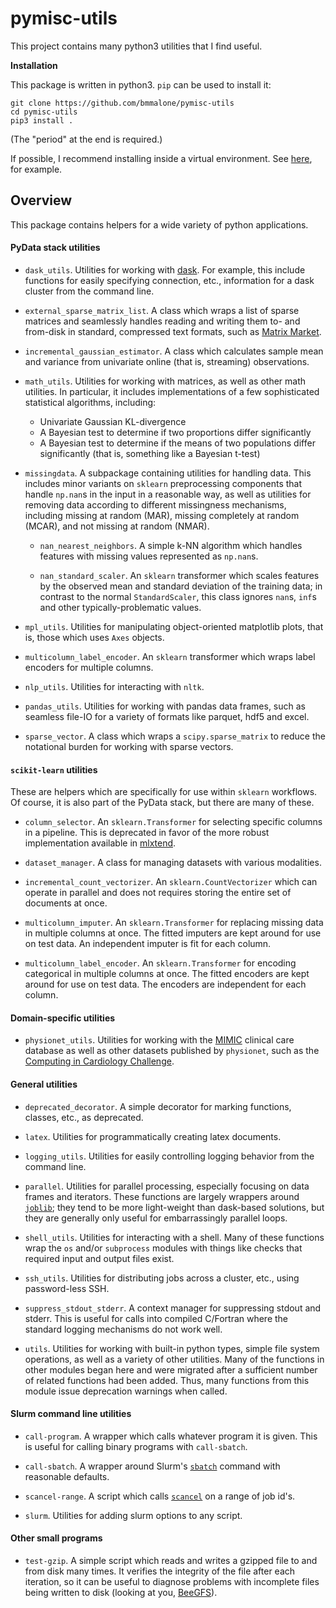 # pymisc-utils
This project contains many python3 utilities that I find useful.

**Installation**

This package is written in python3. `pip` can be used to install it:

```
git clone https://github.com/bmmalone/pymisc-utils
cd pymisc-utils
pip3 install .
```

(The "period" at the end is required.)

If possible, I recommend installing inside a virtual environment. See 
[here](http://www.simononsoftware.com/virtualenv-tutorial-part-2/>), for example.

## Overview

This package contains helpers for a wide variety of python applications.

#### PyData stack utilities

* `dask_utils`. Utilities for working with [dask](https://dask.pydata.org/en/latest/).
    For example, this include functions for easily specifying connection, etc.,
    information for a dask cluster from the command line.
    
* `external_sparse_matrix_list`. A class which wraps a list of sparse matrices
    and seamlessly handles reading and writing them to- and from-disk in
    standard, compressed text formats, such as [Matrix Market](http://math.nist.gov/MatrixMarket/formats.html).

* `incremental_gaussian_estimator`. A class which calculates sample mean and
    variance from univariate online (that is, streaming) observations.

* `math_utils`. Utilities for working with matrices, as well as other
    math utilities. In particular, it includes implementations of a few
    sophisticated statistical algorithms, including:
    
    * Univariate Gaussian KL-divergence
    * A Bayesian test to determine if two proportions differ significantly
    * A Bayesian test to determine if the means of two populations differ
        significantly (that is, something like a Bayesian t-test)
        
* `missingdata`. A subpackage containing utilities for handling data. This
    includes minor variants on `sklearn` preprocessing components that handle
    `np.nan`s in the input in a reasonable way, as well as utilities for 
    removing data according to different
    missingness mechanisms, including missing at random (MAR), missing
    completely at random (MCAR), and not missing at random (NMAR).
    
    * `nan_nearest_neighbors`. A simple k-NN algorithm which handles features with
        missing values represented as `np.nan`s.
    
    * `nan_standard_scaler`. An `sklearn` transformer which scales features by the
        observed mean and standard deviation of the training data; in contrast to
        the normal `StandardScaler`, this class ignores `nan`s, `inf`s and other
        typically-problematic values.

* `mpl_utils`. Utilities for manipulating object-oriented matplotlib plots, that
    is, those which uses `Axes` objects.
    
* `multicolumn_label_encoder`. An `sklearn` transformer which wraps label
    encoders for multiple columns.
    
* `nlp_utils`. Utilities for interacting with `nltk`.
    
* `pandas_utils`. Utilities for working with pandas data frames, such as
    seamless file-IO for a variety of formats like parquet, hdf5 and excel.
    
* `sparse_vector`. A class which wraps a `scipy.sparse_matrix` to reduce the
    notational burden for working with sparse vectors.
    
#### `scikit-learn` utilities

These are helpers which are specifically for use within `sklearn` workflows.
Of course, it is also part of the PyData stack, but there are many of these.

* `column_selector`. An `sklearn.Transformer` for selecting specific columns
    in a pipeline. This is deprecated in favor of the more robust implementation
    available in [mlxtend](https://rasbt.github.io/mlxtend/user_guide/feature_selection/ColumnSelector/).

* `dataset_manager`. A class for managing datasets with various modalities.

* `incremental_count_vectorizer`. An `sklearn.CountVectorizer` which can operate
    in parallel and does not requires storing the entire set of documents at
    once.
    
* `multicolumn_imputer`. An `sklearn.Transformer` for replacing missing data
    in multiple columns at once. The fitted imputers are kept around for use
    on test data. An independent imputer is fit for each column.
    
* `multicolumn_label_encoder`. An `sklearn.Transformer` for encoding categorical
    in multiple columns at once. The fitted encoders are kept around for use
    on test data. The encoders are independent for each column.
    
#### Domain-specific utilities

* `physionet_utils`. Utilities for working with the [MIMIC](https://mimic.physionet.org/)
    clinical care database as well as other datasets published by `physionet`,
    such as the [Computing in Cardiology Challenge](https://www.physionet.org/challenge/2012/).

#### General utilities
* `deprecated_decorator`. A simple decorator for marking functions, classes,
    etc., as deprecated.

* `latex`. Utilities for programmatically creating latex documents.

* `logging_utils`. Utilities for easily controlling logging behavior from the
    command line.
    
* `parallel`. Utilities for parallel processing, especially focusing on data
    frames and iterators. These functions are largely wrappers around
    [`joblib`](https://pythonhosted.org/joblib/); they tend to be more
    light-weight than dask-based solutions, but they are generally only useful
    for embarrassingly parallel loops.
    
* `shell_utils`. Utilities for interacting with a shell. Many of these functions
    wrap the `os` and/or `subprocess` modules with things like checks that
    required input and output files exist.
    
* `ssh_utils`. Utilities for distributing jobs across a cluster, etc., using
    password-less SSH.
    
* `suppress_stdout_stderr`. A context manager for suppressing stdout and stderr.
    This is useful for calls into compiled C/Fortran where the standard logging
    mechanisms do not work well.

* `utils`. Utilities for working with built-in python types, simple file system
    operations, as well as a variety of other utilities. Many of the functions
    in other modules began here and were migrated after a sufficient number of
    related functions had been added. Thus, many functions from this module
    issue deprecation warnings when called.
    
#### Slurm command line utilities

* `call-program`. A wrapper which calls whatever program it is given. This is
    useful for calling binary programs with `call-sbatch`.

* `call-sbatch`. A wrapper around Slurm's [`sbatch`](https://slurm.schedmd.com/sbatch.html)
    command with reasonable defaults.
    
* `scancel-range`. A script which calls [`scancel`](https://slurm.schedmd.com/scancel.html)
    on a range of job id's.
    
* `slurm`. Utilities for adding slurm options to any script.


#### Other small programs
    
* `test-gzip`. A simple script which reads and writes a gzipped file to and from
    disk many times. It verifies the integrity of the file after each iteration,
    so it can be useful to diagnose problems with incomplete files being
    written to disk (looking at you, [BeeGFS](https://www.beegfs.io/content/)).
